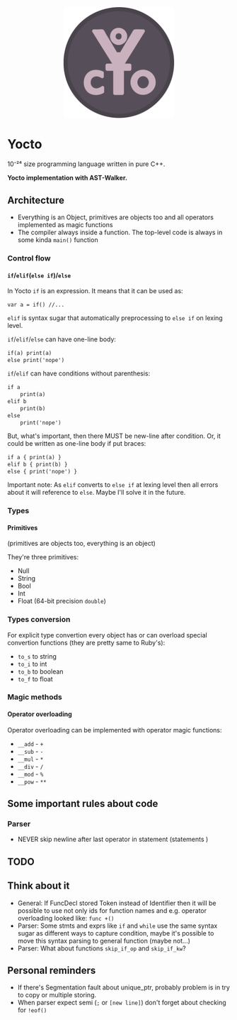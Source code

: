 <p align="center">
	<img src="img/Yocto.png" width="250">	
</p>

# Yocto

10⁻²⁴ size programming language written in pure C++.

__Yocto implementation with AST-Walker.__

## Architecture
- Everything is an Object, primitives are objects too and all operators implemented as magic functions
- The compiler always inside a function. The top-level code is always in some kinda `main()` function

### Control flow

#### `if`/`elif`(`else if`)/`else`
In Yocto `if` is an expression.
It means that it can be used as:
```
var a = if() //...
```

`elif` is syntax sugar that automatically preprocessing to `else if` on lexing level.

`if`/`elif`/`else` can have one-line body:
```
if(a) print(a)
else print('nope')
```

`if`/`elif` can have conditions without parenthesis:
```
if a
	print(a)
elif b
	print(b)
else
	print('nope')
```
But, what's important, then there MUST be new-line after condition.
Or, it could be written as one-line body if put braces:
```
if a { print(a) }
elif b { print(b) }
else { print('nope') }
```

Important note: As `elif` converts to `else if` at lexing level then all errors about it will
reference to `else`. Maybe I'll solve it in the future.

### Types

#### Primitives
(primitives are objects too, everything is an object)

They're three primitives:
- Null
- String
- Bool
- Int
- Float (64-bit precision `double`)

### Types conversion
For explicit type convertion every object has or can overload special convertion functions (they are pretty same to Ruby's):
- `to_s` to string
- `to_i` to int
- `to_b` to boolean
- `to_f` to float

### Magic methods

#### Operator overloading
Operator overloading can be implemented with operator magic functions:
- `__add` - `+`
- `__sub` - `-`
- `__mul` - `*`
- `__div` - `/`
- `__mod` - `%`
- `__pow` - `**`

## Some important rules about code

### Parser
- NEVER skip newline after last operator in statement (statements )

## TODO

## Think about it
- General: If FuncDecl stored Token instead of Identifier then it will be possible to use not only ids for function names and e.g. operator overloading looked like: `func +()`
- Parser: Some stmts and exprs like `if` and `while` use the same syntax sugar as different ways to capture condition, maybe it's possible to move this syntax parsing to general function (maybe not...)
- Parser: What about functions `skip_if_op` and `skip_if_kw`?

## Personal reminders
- If there's Segmentation fault about unique_ptr, probably problem is in try to copy or multiple storing.
- When parser expect semi (`;` or `[new line]`) don't forget about checking for `!eof()`